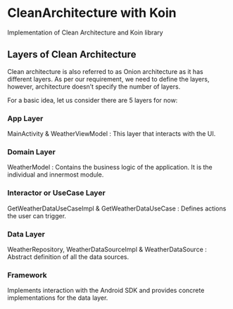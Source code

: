 # CleanArchitecture with Koin

Implementation of Clean Architecture and Koin library

## Layers of Clean Architecture

Clean architecture is also referred to as Onion architecture as it has different layers. As per our requirement, we need to define the layers, however, architecture doesn’t specify the number of layers.

For a basic idea, let us consider there are 5 layers for now:
### App Layer
MainActivity & WeatherViewModel : This layer that interacts with the UI.

### Domain Layer
WeatherModel : Contains the business logic of the application. It is the individual and innermost module.

### Interactor or UseCase Layer
GetWeatherDataUseCaseImpl & GetWeatherDataUseCase : Defines actions the user can trigger.

### Data Layer
WeatherRepository, WeatherDataSourceImpl & WeatherDataSource : Abstract definition of all the data sources.

### Framework
Implements interaction with the Android SDK and provides concrete implementations for the data layer.


